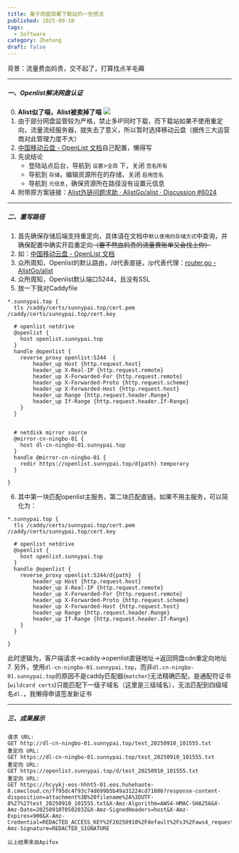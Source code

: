 ```yaml
---
title: 基于网盘部署下载站的一些想法
published: 2025-09-10
tags:
  - Software
category: Zheteng
draft: false
---
```

背景：流量费血妈贵，交不起了，打算找点羊毛薅

---

##### 一、Openlist解决网盘认证
0. **Alist似了喵，Alist被卖掉了喵**
   ![](https://assets.blog.edge.sunnypai.top/基于网盘部署下载站的一些想法-01.jpeg)
1. 由于部分网盘监管较为严格，禁止多IP同时下载，而下载站如果不使用重定向，流量流经服务器，就失去了意义，所以暂时选择移动云盘（据传三大运营商对此管理力度不大）
2. [中国移动云盘 - OpenList 文档](https://doc.oplist.org/guide/drivers/139)自己配置，懒得写
3. 先说结论
   - 登陆站点后台，导航到 `设置`>`全局` 下，关闭 `签名所有`
   - 导航到 `存储`，编辑资源所在的存储，关闭 `启用签名`
   - 导航到 `元信息`，确保资源所在路径没有设置元信息
4. 附带原方案链接：[Alist外链问题求助 · AlistGo/alist · Discussion #6024](https://github.com/AlistGo/alist/discussions/6024)

---

##### 二、重写路径
1. 首先确保存储后端支持重定向，具体请在文档中`默认使用的存储方式`中查询，并确保配置中确实开启重定向~~（要不然血妈贵的流量费账单又会找上你）~~
2. 如：[中国移动云盘 - OpenList 文档](https://doc.oplist.org/guide/drivers/139#%E9%BB%98%E8%AE%A4%E4%BD%BF%E7%94%A8%E7%9A%84%E4%B8%8B%E8%BD%BD%E6%96%B9%E5%BC%8F)
3. 众所周知，Openlist的默认路由，/d代表直链，/p代表代理：[router.go - AlistGo/alist](https://github.com/AlistGo/alist/blob/6a90b1d40aae342440614d1543790b2ee2d327f7/server/router.go#L26)
4. 众所周知，Openlist默认端口5244，且没有SSL
5. 放一下我对Caddyfile
```Caddy
*.sunnypai.top {
  tls /caddy/certs/sunnypai.top/cert.pem /caddy/certs/sunnypai.top/cert.key

  # openlist netdrive
  @openlist {
    host openlist.sunnypai.top
  }
  handle @openlist {
    reverse_proxy openlist:5244  {
        header_up Host {http.request.host}
        header_up X-Real-IP {http.request.remote}
        header_up X-Forwarded-For {http.request.remote}
        header_up X-Forwarded-Proto {http.request.scheme}
        header_up X-Forwarded-Host {http.request.host}
        header_up Range {http.request.header.Range}
        header_up If-Range {http.request.header.If-Range}
    }
  }


  # netdisk mirror source
  @mirror-cn-ningbo-01 {
    host dl-cn-ningbo-01.sunnypai.top
  }
  handle @mirror-cn-ningbo-01 {
    redir https://openlist.sunnypai.top/d{path} temporary
  }
  
}
```
	
6. 其中第一块匹配openlist主服务，第二块匹配直链。如果不用主服务，可以简化为：
```Caddy
*.sunnypai.top {
  tls /caddy/certs/sunnypai.top/cert.pem /caddy/certs/sunnypai.top/cert.key

  # openlist netdrive
  @openlist {
    host openlist.sunnypai.top
  }
  handle @openlist {
    reverse_proxy openlist:5244/d{path}  {
        header_up Host {http.request.host}
        header_up X-Real-IP {http.request.remote}
        header_up X-Forwarded-For {http.request.remote}
        header_up X-Forwarded-Proto {http.request.scheme}
        header_up X-Forwarded-Host {http.request.host}
        header_up Range {http.request.header.Range}
        header_up If-Range {http.request.header.If-Range}
    }
  }

}
```
此时逻辑为，客户端请求->caddy->openlist直链地址->返回网盘cdn重定向地址
7. 另外，使用`dl-cn-ningbo-01.sunnypai.top`，而非`dl.cn-ningbo-01.sunnypai.top`的原因不是caddy匹配器(`matcher`)无法精确匹配，是通配符证书(`wildcard certs`)只能匹配下一级子域名（这里是三级域名），无法匹配到四级域名`dl.`，我懒得申请签发新证书

---
##### 三、成果展示
```
请求 URL:
GET http://dl-cn-ningbo-01.sunnypai.top/test_20250910_101555.txt
重定向 URL:
GET https://dl-cn-ningbo-01.sunnypai.top/test_20250910_101555.txt
重定向 URL:
GET https://openlist.sunnypai.top/d/test_20250910_101555.txt
重定向 URL:
GET https://hcyykj-eos-hhht5-01.eos.huhehaote-8.cmecloud.cn/ff95dc4f93c74d699b5b49a31224cd71086?response-content-disposition=attachment%3B%20filename%2A%3DUTF-8%27%27test_20250910_101555.txt&X-Amz-Algorithm=AWS4-HMAC-SHA256&X-Amz-Date=20250910T050203Z&X-Amz-SignedHeaders=host&X-Amz-Expires=900&X-Amz-Credential=REDACTED_ACCESS_KEY%2F20250910%2Fdefault%2Fs3%2Faws4_request&t=2&u=REDACTED_USER_ID&ot=personal&oi=REDACTED_USER_ID&f=REDACTED_FILE_HASH&X-Amz-Signature=REDACTED_SIGNATURE

```
`以上结果来自Apifox`